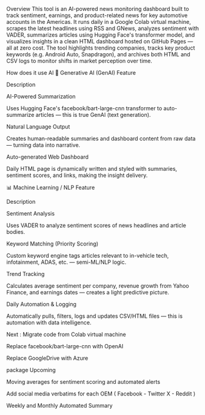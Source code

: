 Overview
This tool is an AI-powered news monitoring dashboard built to track sentiment, earnings, and product-related news for key automotive accounts in the Americas. It runs daily in a Google Colab virtual machine, scrapes the latest headlines using RSS and GNews, analyzes sentiment with VADER, summarizes articles using Hugging Face's transformer model, and visualizes insights in a clean HTML dashboard hosted on GitHub Pages — all at zero cost. The tool highlights trending companies, tracks key product keywords (e.g. Android Auto, Snapdragon), and archives both HTML and CSV logs to monitor shifts in market perception over time.

 

How does it use AI 
🧠 Generative AI (GenAI)
Feature

Description

AI-Powered Summarization

Uses Hugging Face's facebook/bart-large-cnn transformer to auto-summarize articles — this is true GenAI (text generation).

Natural Language Output

Creates human-readable summaries and dashboard content from raw data — turning data into narrative.

Auto-generated Web Dashboard

Daily HTML page is dynamically written and styled with summaries, sentiment scores, and links, making the insight delivery.

📊 Machine Learning / NLP
Feature

Description

Sentiment Analysis

Uses VADER to analyze sentiment scores of news headlines and article bodies.

Keyword Matching (Priority Scoring)

Custom keyword engine tags articles relevant to in-vehicle tech, infotainment, ADAS, etc. — semi-ML/NLP logic.

Trend Tracking

Calculates average sentiment per company, revenue growth from Yahoo Finance, and earnings dates — creates a light predictive picture.

Daily Automation & Logging

Automatically pulls, filters, logs and updates CSV/HTML files — this is automation with data intelligence.


 

Next : 
Migrate code from Colab virtual machine 

Replace facebook/bart-large-cnn with OpenAI 

Replace GoogleDrive with Azure
 

package Upcoming 

Moving averages for sentiment scoring and automated alerts

Add social media verbatims for each OEM ( Facebook - Twitter X - Reddit ) 

Weekly and Monthly Automated Summary 


